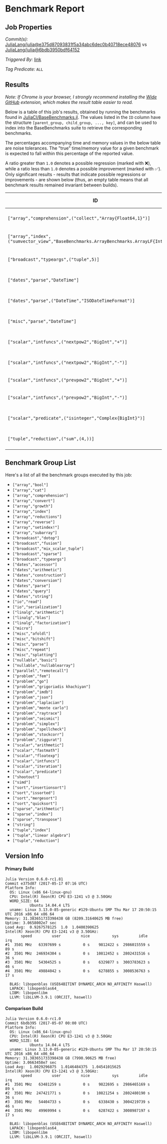 # Benchmark Report

## Job Properties

*Commit(s):* [JuliaLang/julia@e375d87093831f5a34abc6dec0b40718ece48076](https://github.com/JuliaLang/julia/commit/e375d87093831f5a34abc6dec0b40718ece48076) vs [JuliaLang/julia@6bdb3950bdf64152](https://github.com/JuliaLang/julia/commit/6bdb3950bdf64152)

*Triggered By:* [link](https://github.com/JuliaLang/julia/pull/21878#issuecomment-302010108)

*Tag Predicate:* `ALL`

## Results

*Note: If Chrome is your browser, I strongly recommend installing the [Wide GitHub](https://chrome.google.com/webstore/detail/wide-github/kaalofacklcidaampbokdplbklpeldpj?hl=en)
extension, which makes the result table easier to read.*

Below is a table of this job's results, obtained by running the benchmarks found in
[JuliaCI/BaseBenchmarks.jl](https://github.com/JuliaCI/BaseBenchmarks.jl). The values
listed in the `ID` column have the structure `[parent_group, child_group, ..., key]`,
and can be used to index into the BaseBenchmarks suite to retrieve the corresponding
benchmarks.

The percentages accompanying time and memory values in the below table are noise tolerances. The "true"
time/memory value for a given benchmark is expected to fall within this percentage of the reported value.

A ratio greater than `1.0` denotes a possible regression (marked with :x:), while a ratio less
than `1.0` denotes a possible improvement (marked with :white_check_mark:). Only significant results - results
that indicate possible regressions or improvements - are shown below (thus, an empty table means that all
benchmark results remained invariant between builds).

| ID | time ratio | memory ratio |
|----|------------|--------------|
| `["array","comprehension",("collect","Array{Float64,1}")]` | 0.69 (15%) :white_check_mark: | 1.00 (1%)  |
| `["array","index",("sumvector_view","BaseBenchmarks.ArrayBenchmarks.ArrayLF{Int32,2}")]` | 1.60 (50%) :x: | 1.00 (1%)  |
| `["broadcast","typeargs",("tuple",5)]` | 1.17 (15%) :x: | 1.00 (1%)  |
| `["dates","parse","DateTime"]` | 2.21 (15%) :x: | 1.00 (1%)  |
| `["dates","parse",("DateTime","ISODateTimeFormat")]` | 2.21 (15%) :x: | 1.00 (1%)  |
| `["misc","parse","DateTime"]` | 2.24 (15%) :x: | 1.00 (1%)  |
| `["scalar","intfuncs",("nextpow2","BigInt","+")]` | 0.37 (40%) :white_check_mark: | 0.23 (1%) :white_check_mark: |
| `["scalar","intfuncs",("nextpow2","BigInt","-")]` | 0.22 (40%) :white_check_mark: | 0.12 (1%) :white_check_mark: |
| `["scalar","intfuncs",("prevpow2","BigInt","+")]` | 0.77 (40%)  | 0.71 (1%) :white_check_mark: |
| `["scalar","intfuncs",("prevpow2","BigInt","-")]` | 0.41 (40%) :white_check_mark: | 0.29 (1%) :white_check_mark: |
| `["scalar","predicate",("isinteger","Complex{BigInt}")]` | 0.46 (40%) :white_check_mark: | 1.00 (1%)  |
| `["tuple","reduction",("sum",(4,))]` | 0.82 (15%) :white_check_mark: | 1.00 (1%)  |

## Benchmark Group List

Here's a list of all the benchmark groups executed by this job:

- `["array","bool"]`
- `["array","cat"]`
- `["array","comprehension"]`
- `["array","convert"]`
- `["array","growth"]`
- `["array","index"]`
- `["array","reductions"]`
- `["array","reverse"]`
- `["array","setindex!"]`
- `["array","subarray"]`
- `["broadcast","dotop"]`
- `["broadcast","fusion"]`
- `["broadcast","mix_scalar_tuple"]`
- `["broadcast","sparse"]`
- `["broadcast","typeargs"]`
- `["dates","accessor"]`
- `["dates","arithmetic"]`
- `["dates","construction"]`
- `["dates","conversion"]`
- `["dates","parse"]`
- `["dates","query"]`
- `["dates","string"]`
- `["io","read"]`
- `["io","serialization"]`
- `["linalg","arithmetic"]`
- `["linalg","blas"]`
- `["linalg","factorization"]`
- `["micro"]`
- `["misc","afoldl"]`
- `["misc","bitshift"]`
- `["misc","parse"]`
- `["misc","repeat"]`
- `["misc","splatting"]`
- `["nullable","basic"]`
- `["nullable","nullablearray"]`
- `["parallel","remotecall"]`
- `["problem","fem"]`
- `["problem","go"]`
- `["problem","grigoriadis khachiyan"]`
- `["problem","imdb"]`
- `["problem","json"]`
- `["problem","laplacian"]`
- `["problem","monte carlo"]`
- `["problem","raytrace"]`
- `["problem","seismic"]`
- `["problem","simplex"]`
- `["problem","spellcheck"]`
- `["problem","stockcorr"]`
- `["problem","ziggurat"]`
- `["scalar","arithmetic"]`
- `["scalar","fastmath"]`
- `["scalar","floatexp"]`
- `["scalar","intfuncs"]`
- `["scalar","iteration"]`
- `["scalar","predicate"]`
- `["shootout"]`
- `["simd"]`
- `["sort","insertionsort"]`
- `["sort","issorted"]`
- `["sort","mergesort"]`
- `["sort","quicksort"]`
- `["sparse","arithmetic"]`
- `["sparse","index"]`
- `["sparse","transpose"]`
- `["string"]`
- `["tuple","index"]`
- `["tuple","linear algebra"]`
- `["tuple","reduction"]`

## Version Info

#### Primary Build

```
Julia Version 0.6.0-rc1.81
Commit e375d87 (2017-05-17 07:16 UTC)
Platform Info:
  OS: Linux (x86_64-linux-gnu)
  CPU: Intel(R) Xeon(R) CPU E3-1241 v3 @ 3.50GHz
  WORD_SIZE: 64
           Ubuntu 14.04.4 LTS
  uname: Linux 3.13.0-85-generic #129-Ubuntu SMP Thu Mar 17 20:50:15 UTC 2016 x86_64 x86_64
Memory: 31.383651733398438 GB (8209.31640625 MB free)
Uptime: 3.0658002e7 sec
Load Avg:  0.9267578125  1.0  1.0400390625
Intel(R) Xeon(R) CPU E3-1241 v3 @ 3.50GHz: 
       speed         user         nice          sys         idle          irq
#1  3501 MHz   63397699 s          0 s    9812422 s  2986015559 s         89 s
#2  3501 MHz  246934304 s          0 s   10812452 s  2802431516 s         36 s
#3  3501 MHz   54304525 s          0 s    6329877 s  3003783623 s         46 s
#4  3501 MHz   49884042 s          0 s    6278855 s  3008536763 s         17 s

  BLAS: libopenblas (USE64BITINT DYNAMIC_ARCH NO_AFFINITY Haswell)
  LAPACK: libopenblas64_
  LIBM: libopenlibm
  LLVM: libLLVM-3.9.1 (ORCJIT, haswell)

```

#### Comparison Build

```
Julia Version 0.6.0-rc1.0
Commit 6bdb395 (2017-05-07 00:00 UTC)
Platform Info:
  OS: Linux (x86_64-linux-gnu)
  CPU: Intel(R) Xeon(R) CPU E3-1241 v3 @ 3.50GHz
  WORD_SIZE: 64
           Ubuntu 14.04.4 LTS
  uname: Linux 3.13.0-85-generic #129-Ubuntu SMP Thu Mar 17 20:50:15 UTC 2016 x86_64 x86_64
Memory: 31.383651733398438 GB (7990.90625 MB free)
Uptime: 3.0663458e7 sec
Load Avg:  1.0029296875  1.0146484375  1.04541015625
Intel(R) Xeon(R) CPU E3-1241 v3 @ 3.50GHz: 
       speed         user         nice          sys         idle          irq
#1  3501 MHz   63481259 s          0 s    9822695 s  2986465169 s         89 s
#2  3501 MHz  247421771 s          0 s   10821254 s  2802480190 s         36 s
#3  3501 MHz   54404733 s          0 s    6338430 s  3004219739 s         46 s
#4  3501 MHz   49969994 s          0 s    6287422 s  3008987197 s         17 s

  BLAS: libopenblas (USE64BITINT DYNAMIC_ARCH NO_AFFINITY Haswell)
  LAPACK: libopenblas64_
  LIBM: libopenlibm
  LLVM: libLLVM-3.9.1 (ORCJIT, haswell)

```
